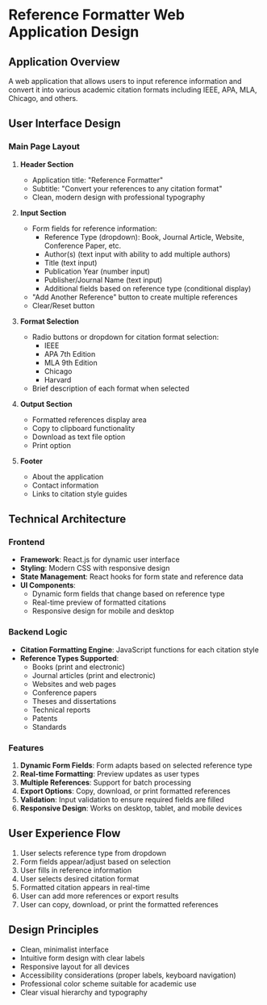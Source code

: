 # Reference Formatter Web Application Design

## Application Overview
A web application that allows users to input reference information and convert it into various academic citation formats including IEEE, APA, MLA, Chicago, and others.

## User Interface Design

### Main Page Layout
1. **Header Section**
   - Application title: "Reference Formatter"
   - Subtitle: "Convert your references to any citation format"
   - Clean, modern design with professional typography

2. **Input Section**
   - Form fields for reference information:
     - Reference Type (dropdown): Book, Journal Article, Website, Conference Paper, etc.
     - Author(s) (text input with ability to add multiple authors)
     - Title (text input)
     - Publication Year (number input)
     - Publisher/Journal Name (text input)
     - Additional fields based on reference type (conditional display)
   - "Add Another Reference" button to create multiple references
   - Clear/Reset button

3. **Format Selection**
   - Radio buttons or dropdown for citation format selection:
     - IEEE
     - APA 7th Edition
     - MLA 9th Edition
     - Chicago
     - Harvard
   - Brief description of each format when selected

4. **Output Section**
   - Formatted references display area
   - Copy to clipboard functionality
   - Download as text file option
   - Print option

5. **Footer**
   - About the application
   - Contact information
   - Links to citation style guides

## Technical Architecture

### Frontend
- **Framework**: React.js for dynamic user interface
- **Styling**: Modern CSS with responsive design
- **State Management**: React hooks for form state and reference data
- **UI Components**: 
  - Dynamic form fields that change based on reference type
  - Real-time preview of formatted citations
  - Responsive design for mobile and desktop

### Backend Logic
- **Citation Formatting Engine**: JavaScript functions for each citation style
- **Reference Types Supported**:
  - Books (print and electronic)
  - Journal articles (print and electronic)
  - Websites and web pages
  - Conference papers
  - Theses and dissertations
  - Technical reports
  - Patents
  - Standards

### Features
1. **Dynamic Form Fields**: Form adapts based on selected reference type
2. **Real-time Formatting**: Preview updates as user types
3. **Multiple References**: Support for batch processing
4. **Export Options**: Copy, download, or print formatted references
5. **Validation**: Input validation to ensure required fields are filled
6. **Responsive Design**: Works on desktop, tablet, and mobile devices

## User Experience Flow
1. User selects reference type from dropdown
2. Form fields appear/adjust based on selection
3. User fills in reference information
4. User selects desired citation format
5. Formatted citation appears in real-time
6. User can add more references or export results
7. User can copy, download, or print the formatted references

## Design Principles
- Clean, minimalist interface
- Intuitive form design with clear labels
- Responsive layout for all devices
- Accessibility considerations (proper labels, keyboard navigation)
- Professional color scheme suitable for academic use
- Clear visual hierarchy and typography

